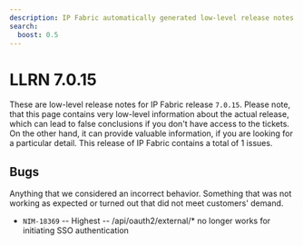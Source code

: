 ```yaml
---
description: IP Fabric automatically generated low-level release notes for version 7.0.15.
search:
  boost: 0.5
---
```


# LLRN 7.0.15

These are low-level release notes for IP Fabric release `7.0.15`. Please note, that this page contains very low-level information about the actual release, which can lead to false conclusions if you don't have access to the tickets. On the other hand, it can provide valuable information, if you are looking for a particular detail. This release of IP Fabric contains a total of 1 issues.

## Bugs

Anything that we considered an incorrect behavior. Something that was not working as expected or turned out that did not meet customers' demand.

- `NIM-18369` -- Highest -- /api/oauth2/external/* no longer works for initiating SSO authentication
